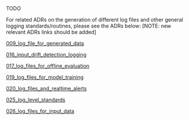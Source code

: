 TODO



For related ADRs on the generation of different log files and other general logging standards/routines, please see the ADRs below:  [NOTE: new relevant ADRs links should be added]

[009_log_file_for_generated_data](/documentation/ADRs/009_log_file_for_generated_data.md)

[016_input_drift_detection_logging](/documentation/ADRs/016_input_drift_detection_logging.md)

[017_log_files_for_offline_evaluation](/documentation/ADRs/017_log_files_for_offline_evaluation.md)

[019_log_files_for_model_training](/documentation/ADRs/019_log_files_for_model_training.md)

[020_log_files_and_realtime_alerts](/documentation/ADRs/020_log_files_and_realtime_alerts.md)

[025_log_level_standards](/documentation/ADRs/025_log_level_standards.md)

[026_log_files_for_input_data](/documentation/ADRs/026_log_files_for_input_data.md)
